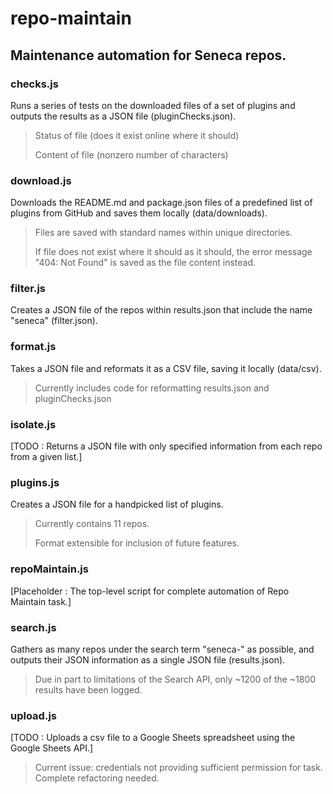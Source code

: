 # repo-maintain

Maintenance automation for Seneca repos.
---

### checks.js
Runs a series of tests on the downloaded files of a set of plugins and outputs the results as a JSON file (pluginChecks.json).
> Status of file (does it exist online where it should)
>
> Content of file (nonzero number of characters)


### download.js
Downloads the README.md and package.json files of a predefined list of plugins from GitHub and saves them locally (data/downloads).
> Files are saved with standard names within unique directories.
>
> If file does not exist where it should as it should, the error message "404: Not Found" is saved as the file content instead.


### filter.js
Creates a JSON file of the repos within results.json that include the name "seneca" (filter.json).  

### format.js
Takes a JSON file and reformats it as a CSV file, saving it locally (data/csv).
> Currently includes code for reformatting results.json and pluginChecks.json

### isolate.js
[TODO : Returns a JSON file with only specified information from each repo from a given list.]

### plugins.js
Creates a JSON file for a handpicked list of plugins.
> Currently contains 11 repos.
>
> Format extensible for inclusion of future features.

### repoMaintain.js
[Placeholder : The top-level script for complete automation of Repo Maintain task.]

### search.js
Gathers as many repos under the search term "seneca-" as possible, and outputs their JSON information as a single JSON file (results.json).
> Due in part to limitations of the Search API, only ~1200 of the ~1800 results have been logged.

### upload.js
[TODO : Uploads a csv file to a Google Sheets spreadsheet using the Google Sheets API.]
> Current issue: credentials not providing sufficient permission for task. Complete refactoring needed.